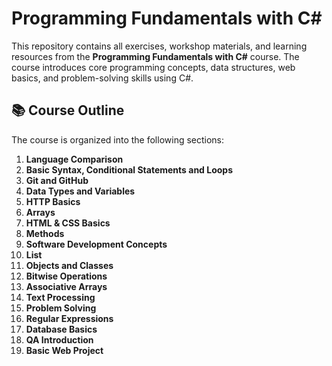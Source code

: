 # Programming Fundamentals with C#

This repository contains all exercises, workshop materials, and learning resources from the **Programming Fundamentals with C#** course. The course introduces core programming concepts, data structures, web basics, and problem-solving skills using C#.

## 📚 Course Outline

The course is organized into the following sections:

1. **Language Comparison**
2. **Basic Syntax, Conditional Statements and Loops**
3. **Git and GitHub**
4. **Data Types and Variables**
5. **HTTP Basics**
6. **Arrays**
7. **HTML & CSS Basics**
8. **Methods**
9. **Software Development Concepts**
10. **List**
11. **Objects and Classes**
12. **Bitwise Operations**
13. **Associative Arrays**
14. **Text Processing**
15. **Problem Solving**
16. **Regular Expressions**
17. **Database Basics**
18. **QA Introduction**
19. **Basic Web Project**
